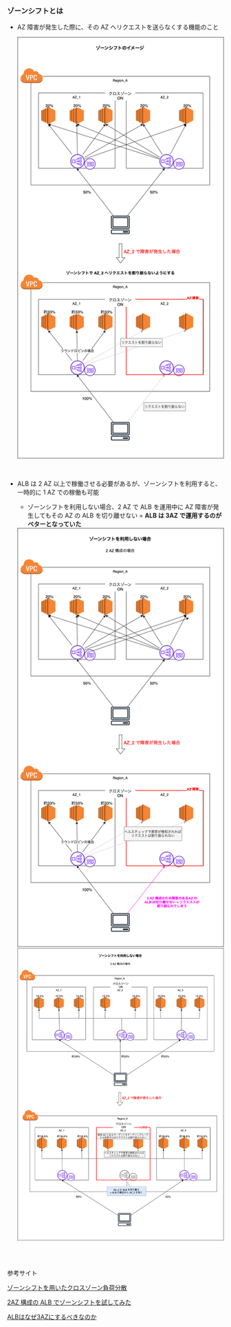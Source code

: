 ### ゾーンシフトとは

- AZ 障害が発生した際に、その AZ へリクエストを送らなくする機能のこと

    <img src="./img/ELB-Zone-Shift_1.png" />

<br>

- ALB は 2 AZ 以上で稼働させる必要があるが、ゾーンシフトを利用すると、一時的に 1 AZ での稼働も可能

    - ゾーンシフトを利用しない場合、2 AZ で ALB を運用中に AZ 障害が発生してもその AZ の ALB を切り離せない = **ALB は 3AZ で運用するのがベターとなっていた**

    <img src="./img/ELB-Zone-Shift_2.png" />

    <img src="./img/ELB-Zone-Shift_3.png" />

<br>
<br>

参考サイト

[ゾーンシフトを用いたクロスゾーン負荷分散](https://aws.amazon.com/jp/blogs/news/using-cross-zone-load-balancing-with-zonal-shift/)

[2AZ 構成の ALB でゾーンシフトを試してみた](https://dev.classmethod.jp/articles/zoneshift-2az-try/)

[ALBはなぜ3AZにするべきなのか](https://qiita.com/boronngo/items/6b3c3f6cf6d632e6cb94)